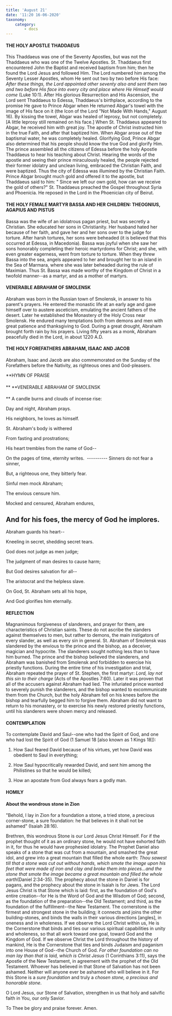 ```yaml
---
title: 'August 21'
date: '11:20 16-06-2020'
taxonomy:
    category:
        - docs
---
```


#### THE HOLY APOSTLE THADDAEUS

This Thaddaeus was one of the Seventy Apostles, but was not the Thaddaeus who was one of the Twelve Apostles. St. Thaddaeus first encountered John the Baptist and received baptism from him; then he found the Lord Jesus and followed Him. The Lord numbered him among the Seventy Lesser Apostles, whom He sent out two by two before His face: *After these things, the Lord appointed other seventy also and sent them two and two before His face into every city and place where He Himself would come* (Luke 10:1). After His glorious Resurrection and His Ascension, the Lord sent Thaddaeus to Edessa, Thaddaeus's birthplace, according to the promise He gave to Prince Abgar when He returned Abgar's towel with the image of His face on it (the Icon of the Lord "Not Made With Hands," August 16). By kissing the towel, Abgar was healed of leprosy, but not completely. [A little leprosy still remained on his face.] When St. Thaddaeus appeared to Abgar, he received him with great joy. The apostle of Christ instructed him in the true Faith, and after that baptized him. When Abgar arose out of the baptismal water, he was completely healed. Glorifying God, Prince Abgar also determined that his people should know the true God and glorify Him. The prince assembled all the citizens of Edessa before the holy Apostle Thaddaeus to hear his teaching about Christ. Hearing the words of the apostle and seeing their prince miraculously healed, the people rejected their former idolatry and unclean living, embraced the Christian Faith, and were baptized. Thus the city of Edessa was illumined by the Christian Faith. Prince Abgar brought much gold and offered it to the apostle, but Thaddaeus said to him: " Since we left our own gold, how can we receive the gold of others?" St. Thaddaeus preached the Gospel throughout Syria and Phoenicia. He reposed in the Lord in the Phoenician city of Beirut.

#### THE HOLY FEMALE MARTYR BASSA AND HER CHILDREN: THEOGNIUS, AGAPIUS AND PISTUS

Bassa was the wife of an idolatrous pagan priest, but was secretly a Christian. She educated her sons in Christianity. Her husband hated her because of her faith, and gave her and her sons over to the judge for torture. After harsh tortures, her sons were beheaded (it is believed that this occurred at Edessa, in Macedonia). Bassa was joyful when she saw her sons honorably completing their heroic martyrdoms for Christ; and she, with even greater eagerness, went from torture to torture. When they threw Bassa into the sea, angels appeared to her and brought her to an island in the Sea of Marmara, where she was later beheaded during the rule of Maximian. Thus St. Bassa was made worthy of the Kingdom of Christ in a twofold manner--as a martyr, and as a mother of martyrs.

#### VENERABLE ABRAHAM OF SMOLENSK

Abraham was born in the Russian town of Smolensk, in answer to his parent's prayers. He entered the monastic life at an early age and gave himself over to austere asceticism, emulating the ancient fathers of the desert. Later he established the Monastery of the Holy Cross near Smolensk. He endured many temptations both from demons and men with great patience and thanksgiving to God. During a great drought, Abraham brought forth rain by his prayers. Living fifty years as a monk, Abraham peacefully died in the Lord, in about 1220 A.D.

#### THE HOLY FOREFATHERS ABRAHAM, ISAAC AND JACOB

Abraham, Isaac and Jacob are also commemorated on the Sunday of the Forefathers before the Nativity, as righteous ones and God-pleasers.


**HYMN OF PRAISE
####  
**
**VENERABLE ABRAHAM OF SMOLENSK
####  
**
A candle burns and clouds of incense rise:
 

Day and night, Abraham prays.
 

His neighbors, he loves as himself.
 

St. Abraham's body is withered
 

From fasting and prostrations;
 

His heart trembles from the name of God--
 

On the pages of time, eternity writes.
 ----------
Sinners do not fear a sinner,
 

But, a righteous one, they bitterly fear.
 

Sinful men mock Abraham;
 

The envious censure him.
 

Mocked and censured, Abraham endures,
 

And for his foes, the mercy of God he implores.
----------

Abraham guards his heart--
 

Kneeling in secret, shedding secret tears.
 

God does not judge as men judge;
 

The judgment of man desires to cause harm;
 

But God desires salvation for all--
 

The aristocrat and the helpless slave.
 

On God, St. Abraham sets all his hope,
 

And God glorifies him eternally.
 

#### REFLECTION

Magnanimous forgiveness of slanderers, and prayer for them, are characteristics of Christian saints. These do not ascribe the slanders against themselves to men, but rather to demons, the main instigators of every slander, as well as every sin in general. St. Abraham of Smolensk was slandered by the envious to the prince and the bishop, as a deceiver, magician and hypocrite. The slanderers sought nothing less than to have him burned. The prince and the bishop believed the slanderers, and Abraham was banished from Smolensk and forbidden to exercise his priestly functions. During the entire time of his investigation and trial, Abraham repeated the prayer of St. Stephen, the first martyr: *Lord, lay not this sin to their charge* (Acts of the Apostles 7:60). Later it was proven that all of the accusers against Abraham had lied. The infuriated prince wanted to severely punish the slanderers, and the bishop wanted to excommunicate them from the Church, but the holy Abraham fell on his knees before the bishop and tearfully begged him to forgive them. Abraham did not want to return to his monastery, or to exercise his newly restored priestly functions, until his slanderers were shown mercy and released.


#### CONTEMPLATION


To contemplate David and Saul--one who had the Spirit of God, and one who had lost the Spirit of God (1 Samuel 18 [also known as 1 Kings 18]):

1.  How Saul feared David because of his virtues, yet how David was obedient to Saul in everything;

1.  How Saul hypocritically rewarded David, and sent him among the Philistines so that he would be killed;

1.  How an apostate from God always fears a godly man.


#### HOMILY


#### About the wondrous stone in Zion

"Behold, I lay in Zion for a foundation a stone, a tried stone, a precious corner-stone, a sure foundation: he that believes in it shall not be ashamed" (Isaiah 28:16).

Brethren, this wondrous Stone is our Lord Jesus Christ Himself. For if the prophet thought of it as an ordinary stone, he would not have exhorted faith in it, for thus he would have prophesied idolatry. The Prophet Daniel also speaks of a stone that was cut from a mountain, and smashed the great idol, and grew into a great mountain that filled the whole earth: *Thou sawest till that a stone was cut out without hands, which smote the image upon his feet that were made of iron and clay and broke them into pieces…and the stone that smote the image became a great mountain and filled the whole earth*(Daniel 2:34-35). The prophecy about the stone in Daniel is for pagans, and the prophecy about the stone in Isaiah is for Jews. The Lord Jesus Christ is that Stone which is laid: first, as the foundation of God's entire creation--for He is the Word of God and the Wisdom of God; second, as the foundation of the preparation--the Old Testament; and third, as the foundation of the fulfillment--the New Testament. The cornerstone is the firmest and strongest stone in the building; it connects and joins the other building-stones, and binds the walls in their various directions [angles], in oneness and in wholeness. If we observe the Lord Christ within us, He is the Cornerstone that binds and ties our various spiritual capabilities in unity and wholeness, so that all work toward one goal, toward God and the Kingdom of God. If we observe Christ the Lord throughout the history of mankind, He is the Cornerstone that ties and binds Judaism and paganism into one House of God--the Church of God. *For other foundation can no man lay than that is laid, which is Christ Jesus* (1 Corinthians 3:11), says the Apostle of the New Testament, in agreement with the prophet of the Old Testament. Whoever has believed in that Stone of Salvation has not been ashamed. Neither will anyone ever be ashamed who will believe in it. For this Stone is a *sure foundation* and truly a *chosen stone, a precious and honorable stone*.

O Lord Jesus, our Stone of Salvation, strengthen in us that holy and salvific faith in You, our only Savior.

To Thee be glory and praise forever. Amen.
